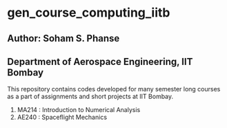 # gen_course_computing_iitb
## Author: Soham S. Phanse
## Department of Aerospace Engineering, IIT Bombay
This repository contains codes developed for many semester long courses as a part of assignments and short projects at IIT Bombay. 

1. MA214 : Introduction to Numerical Analysis
2. AE240 : Spaceflight Mechanics


